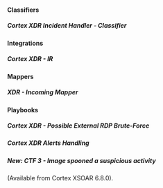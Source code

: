 
#### Classifiers

##### Cortex XDR Incident Handler - Classifier

#### Integrations

##### Cortex XDR - IR

#### Mappers

##### XDR - Incoming Mapper


#### Playbooks

##### Cortex XDR - Possible External RDP Brute-Force

##### Cortex XDR Alerts Handling

##### New: CTF 3 - Image spooned a suspicious activity

 (Available from Cortex XSOAR 6.8.0).
